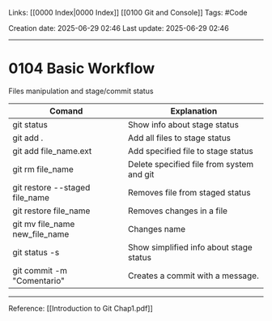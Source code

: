 Links: [[0000 Index|0000 Index]] [[0100 Git and Console]]
Tags: #Code

Creation date: 2025-06-29 02:46
Last update: 2025-06-29 02:46

---
# 0104 Basic Workflow

Files manipulation and stage/commit status

| Comand                         | Explanation                               |
| ------------------------------ | ----------------------------------------- |
| git status                     | Show info about stage status              |
| git add .                      | Add all files to stage status             |
| git add file_name.ext          | Add specified file to stage status        |
| git rm file_name               | Delete specified file from system and git |
| git restore --staged file_name | Removes file from staged status           |
| git restore file_name          | Removes changes in a file                 |
| git mv file_name new_file_name | Changes name                              |
| git status -s                  | Show simplified info about stage status   |
| git commit -m "Comentario"     | Creates a commit with a message.          |

---
Reference: [[Introduction to Git Chap1.pdf]]